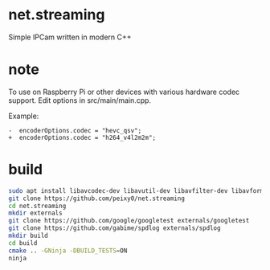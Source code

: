 # net.streaming

Simple IPCam written in modern C++

# note
To use on Raspberry Pi or other devices with various hardware codec support.
Edit options in src/main/main.cpp.

Example:

```
-  encoderOptions.codec = "hevc_qsv";
+  encoderOptions.codec = "h264_v4l2m2m";
```

# build

```bash
sudo apt install libavcodec-dev libavutil-dev libavfilter-dev libavformat-dev
git clone https://github.com/peixy0/net.streaming
cd net.streaming
mkdir externals
git clone https://github.com/google/googletest externals/googletest
git clone https://github.com/gabime/spdlog externals/spdlog
mkdir build
cd build
cmake .. -GNinja -DBUILD_TESTS=ON
ninja
```
